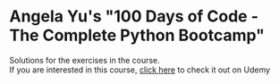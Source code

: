 # Angela Yu's "100 Days of Code - The Complete Python Bootcamp"
Solutions for the exercises in the course.</br>
If you are interested in this course, [click here](https://www.udemy.com/course/100-days-of-code/?couponCode=ST7MT110524) to check it out on Udemy
